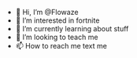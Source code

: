 - 👋 Hi, I’m @Flowaze
- 👀 I’m interested in fortnite
- 🌱 I’m currently learning about stuff
- 💞️ I’m looking to teach me
- 📫 How to reach me text me

<!---
Flowaze/Flowaze is a ✨ special ✨ repository because its `README.md` (this file) appears on your GitHub profile.
You can click the Preview link to take a look at your changes.
--->
